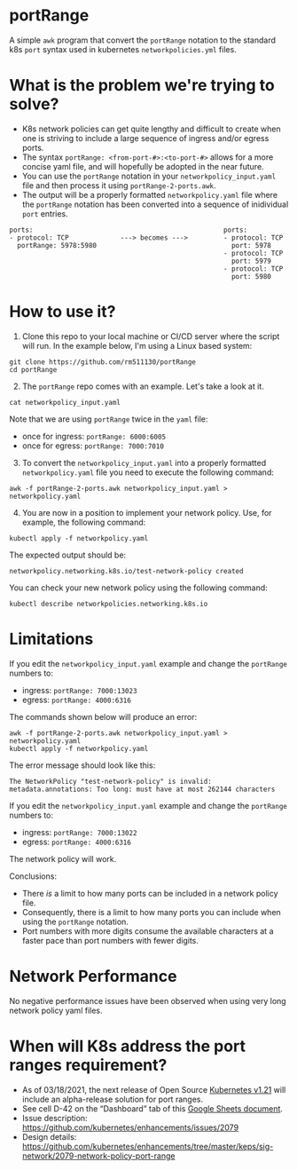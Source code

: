 # portRange
A simple `awk` program that convert the `portRange` notation to the standard k8s `port` syntax used in kubernetes `networkpolicies.yml` files.

# What is the problem we're trying to solve?
- K8s network policies can get quite lengthy and difficult to create when one is striving to include a large sequence of ingress and/or egress ports. 
- The syntax `portRange: <from-port-#>:<to-port-#>` allows for a more concise yaml file, and will hopefully be adopted in the near future.
- You can use the `portRange` notation in your `networkpolicy_input.yaml` file and then process it using `portRange-2-ports.awk`.
- The output will be a properly formatted `networkpolicy.yaml` file where the `portRange` notation has been converted into a sequence of inidividual `port` entries.

```
ports:                                                ports:
- protocol: TCP             ---> becomes --->         - protocol: TCP
  portRange: 5978:5980                                  port: 5978
                                                      - protocol: TCP
                                                        port: 5979
                                                      - protocol: TCP
                                                        port: 5980
```         

# How to use it?

1. Clone this repo to your local machine or CI/CD server where the script will run. In the example below, I'm using a Linux based system:

```
git clone https://github.com/rm511130/portRange
cd portRange
```

2. The `portRange` repo comes with an example. Let's take a look at it.

```
cat networkpolicy_input.yaml
```

Note that we are using `portRange` twice in the `yaml` file: 
- once for ingress: `portRange: 6000:6005`
- once for egress:  `portRange: 7000:7010`

3. To convert the `networkpolicy_input.yaml` into a properly formatted `networkpolicy.yaml` file you need to execute the following command:

```
awk -f portRange-2-ports.awk networkpolicy_input.yaml > networkpolicy.yaml
```

4. You are now in a position to implement your network policy. Use, for example, the following command:

```
kubectl apply -f networkpolicy.yaml 
```
The expected output should be:
```
networkpolicy.networking.k8s.io/test-network-policy created
```

You can check your new network policy using the following command:

```
kubectl describe networkpolicies.networking.k8s.io
```

# Limitations

If you edit the `networkpolicy_input.yaml` example and change the `portRange` numbers to:

- ingress: `portRange: 7000:13023`
- egress:  `portRange: 4000:6316`

The commands shown below will produce an error:

```
awk -f portRange-2-ports.awk networkpolicy_input.yaml > networkpolicy.yaml
kubectl apply -f networkpolicy.yaml 
```

The error message should look like this:

```
The NetworkPolicy "test-network-policy" is invalid: metadata.annotations: Too long: must have at most 262144 characters
```

If you edit the `networkpolicy_input.yaml` example and change the `portRange` numbers to:

- ingress: `portRange: 7000:13022`
- egress:  `portRange: 4000:6316`

The network policy will work.

Conclusions: 
- There _is_ a limit to how many ports can be included in a network policy file. 
- Consequently, there is a limit to how many ports you can include when using the `portRange` notation.
- Port numbers with more digits consume the available characters at a faster pace than port numbers with fewer digits.


# Network Performance

No negative performance issues have been observed when using very long network policy yaml files.

# When will K8s address the port ranges requirement?

- As of 03/18/2021, the next release of Open Source [Kubernetes v1.21](applewebdata://617F29BB-864B-435C-B2FB-C8A054A9368D/§%09https:/www.kubernetes.dev/resources/release) will include an alpha-release solution for port ranges.
- See cell D-42 on the “Dashboard” tab of this [Google Sheets document](https://docs.google.com/spreadsheets/d/1I_ybuEI6gNNPJT7xcO_y-eu_BpayTdBX3nerVsHybNA/edit#gid=936265414).
- Issue description: https://github.com/kubernetes/enhancements/issues/2079
- Design details: https://github.com/kubernetes/enhancements/tree/master/keps/sig-network/2079-network-policy-port-range  









